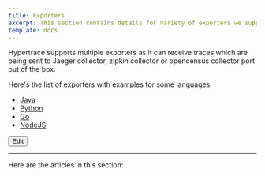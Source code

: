 ```yaml
---
title: Exporters
excerpt: This section contains details for variety of exporters we support and this will be updated over the period. 
template: docs
---
```


Hypertrace supports multiple exporters as it can receive traces which are being sent to Jaeger collector, zipkin collector or opencensus collector port out of the box. 

Here's the list of exporters with examples for some languages:
- [Java](https://docs.hypertrace.org/exporters/java-ex/)
- [Python](https://docs.hypertrace.org/exporters/python-ex/)
- [Go](https://docs.hypertrace.org/exporters/go-ex/)
- [NodeJS](https://docs.hypertrace.org/exporters/node-ex/)

<a href="https://github.com/hypertrace/hypertrace-docs-website/tree/master/src/pages/exporters/index.md">
<button type="button">Edit</button></a>

***

Here are the articles in this section:

